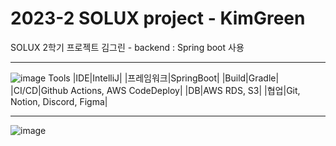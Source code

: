 2023-2 SOLUX project - KimGreen
====
SOLUX 2학기 프로젝트 김그린 - backend : Spring boot 사용 
***
![image](https://github.com/Solux-KimGreen/kimgreen-backend/assets/86960201/ead11d1c-32a5-4095-b99f-e6cf5e12da5e) Tools
|IDE|IntelliJ|
|프레임워크|SpringBoot|
|Build|Gradle|
|CI/CD|Github Actions, AWS CodeDeploy|
|DB|AWS RDS, S3|
|협업|Git, Notion, Discord, Figma|

***
![image](https://github.com/Solux-KimGreen/kimgreen-backend/assets/86960201/faa063a5-8dc7-4431-af18-f183e8196df9)
